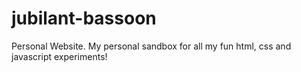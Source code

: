 # jubilant-bassoon
Personal Website. My personal sandbox for all my fun html, css and javascript experiments!

